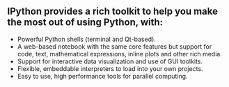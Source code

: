 ## IPython provides a rich toolkit to help you make the most out of using Python, with:
 
 - Powerful Python shells (terminal and Qt-based).
 - A web-based notebook with the same core features but support for code, text, mathematical expressions, inline plots and other rich media.
 - Support for interactive data visualization and use of GUI toolkits.
 - Flexible, embeddable interpreters to load into your own projects.
 - Easy to use, high performance tools for parallel computing.